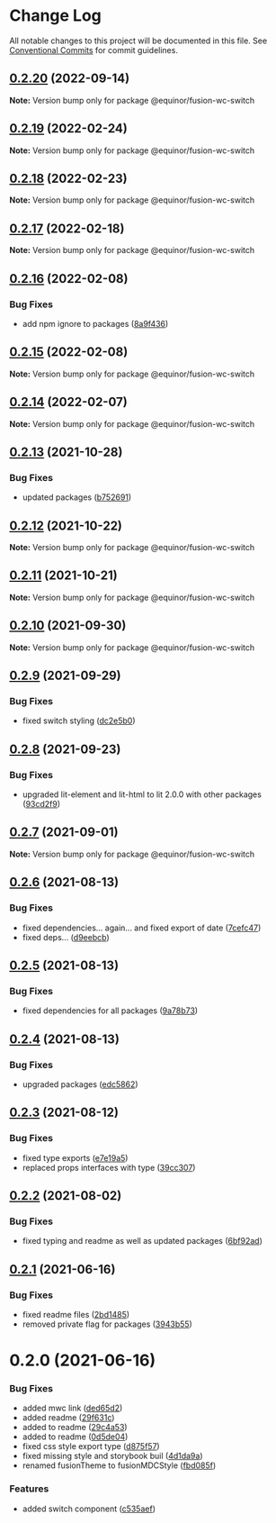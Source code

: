 # Change Log

All notable changes to this project will be documented in this file.
See [Conventional Commits](https://conventionalcommits.org) for commit guidelines.

## [0.2.20](https://github.com/equinor/fusion-web-components/compare/@equinor/fusion-wc-switch@0.2.19...@equinor/fusion-wc-switch@0.2.20) (2022-09-14)

**Note:** Version bump only for package @equinor/fusion-wc-switch





## [0.2.19](https://github.com/equinor/fusion-web-components/compare/@equinor/fusion-wc-switch@0.2.18...@equinor/fusion-wc-switch@0.2.19) (2022-02-24)

**Note:** Version bump only for package @equinor/fusion-wc-switch





## [0.2.18](https://github.com/equinor/fusion-web-components/compare/@equinor/fusion-wc-switch@0.2.17...@equinor/fusion-wc-switch@0.2.18) (2022-02-23)

**Note:** Version bump only for package @equinor/fusion-wc-switch





## [0.2.17](https://github.com/equinor/fusion-web-components/compare/@equinor/fusion-wc-switch@0.2.16...@equinor/fusion-wc-switch@0.2.17) (2022-02-18)

**Note:** Version bump only for package @equinor/fusion-wc-switch





## [0.2.16](https://github.com/equinor/fusion-web-components/compare/@equinor/fusion-wc-switch@0.2.15...@equinor/fusion-wc-switch@0.2.16) (2022-02-08)


### Bug Fixes

* add npm ignore to packages ([8a9f436](https://github.com/equinor/fusion-web-components/commit/8a9f436f4d38c0fec431d9388ce3098853f8babc))





## [0.2.15](https://github.com/equinor/fusion-web-components/compare/@equinor/fusion-wc-switch@0.2.14...@equinor/fusion-wc-switch@0.2.15) (2022-02-08)

**Note:** Version bump only for package @equinor/fusion-wc-switch





## [0.2.14](https://github.com/equinor/fusion-web-components/compare/@equinor/fusion-wc-switch@0.2.13...@equinor/fusion-wc-switch@0.2.14) (2022-02-07)

**Note:** Version bump only for package @equinor/fusion-wc-switch





## [0.2.13](https://github.com/equinor/fusion-web-components/compare/@equinor/fusion-wc-switch@0.2.12...@equinor/fusion-wc-switch@0.2.13) (2021-10-28)


### Bug Fixes

* updated packages ([b752691](https://github.com/equinor/fusion-web-components/commit/b75269105063dfbb150432bd86426e33d67ba869))





## [0.2.12](https://github.com/equinor/fusion-web-components/compare/@equinor/fusion-wc-switch@0.2.11...@equinor/fusion-wc-switch@0.2.12) (2021-10-22)

**Note:** Version bump only for package @equinor/fusion-wc-switch





## [0.2.11](https://github.com/equinor/fusion-web-components/compare/@equinor/fusion-wc-switch@0.2.10...@equinor/fusion-wc-switch@0.2.11) (2021-10-21)

**Note:** Version bump only for package @equinor/fusion-wc-switch





## [0.2.10](https://github.com/equinor/fusion-web-components/compare/@equinor/fusion-wc-switch@0.2.9...@equinor/fusion-wc-switch@0.2.10) (2021-09-30)

**Note:** Version bump only for package @equinor/fusion-wc-switch





## [0.2.9](https://github.com/equinor/fusion-web-components/compare/@equinor/fusion-wc-switch@0.2.8...@equinor/fusion-wc-switch@0.2.9) (2021-09-29)


### Bug Fixes

* fixed switch styling ([dc2e5b0](https://github.com/equinor/fusion-web-components/commit/dc2e5b045d4bd28ea74754cec5e47abf72a01dd0))





## [0.2.8](https://github.com/equinor/fusion-web-components/compare/@equinor/fusion-wc-switch@0.2.7...@equinor/fusion-wc-switch@0.2.8) (2021-09-23)


### Bug Fixes

* upgraded lit-element and lit-html to lit 2.0.0 with other packages ([93cd2f9](https://github.com/equinor/fusion-web-components/commit/93cd2f997d6045fd5ab69fe05ccee5acfa861ad7))





## [0.2.7](https://github.com/equinor/fusion-web-components/compare/@equinor/fusion-wc-switch@0.2.6...@equinor/fusion-wc-switch@0.2.7) (2021-09-01)

**Note:** Version bump only for package @equinor/fusion-wc-switch





## [0.2.6](https://github.com/equinor/fusion-web-components/compare/@equinor/fusion-wc-switch@0.2.5...@equinor/fusion-wc-switch@0.2.6) (2021-08-13)


### Bug Fixes

* fixed dependencies... again... and fixed export of date ([7cefc47](https://github.com/equinor/fusion-web-components/commit/7cefc47b307e67c3a79c41579e07ece70c2e0728))
* fixed deps... ([d9eebcb](https://github.com/equinor/fusion-web-components/commit/d9eebcb1d637e9c2bb64f465c9378f1fea17c973))





## [0.2.5](https://github.com/equinor/fusion-web-components/compare/@equinor/fusion-wc-switch@0.2.4...@equinor/fusion-wc-switch@0.2.5) (2021-08-13)


### Bug Fixes

* fixed dependencies for all packages ([9a78b73](https://github.com/equinor/fusion-web-components/commit/9a78b73068685cd4d096fdea1e8501464c18a51c))





## [0.2.4](https://github.com/equinor/fusion-web-components/compare/@equinor/fusion-wc-switch@0.2.3...@equinor/fusion-wc-switch@0.2.4) (2021-08-13)


### Bug Fixes

* upgraded packages ([edc5862](https://github.com/equinor/fusion-web-components/commit/edc58624c3921ef6c77020dd3a026f40ed1dd5f2))





## [0.2.3](https://github.com/equinor/fusion-web-components/compare/@equinor/fusion-wc-switch@0.2.2...@equinor/fusion-wc-switch@0.2.3) (2021-08-12)


### Bug Fixes

* fixed type exports ([e7e19a5](https://github.com/equinor/fusion-web-components/commit/e7e19a59c3db40b20d29f9ea888614a188a2fcc4))
* replaced props interfaces with type ([39cc307](https://github.com/equinor/fusion-web-components/commit/39cc3078b3bb217587f5eb39020a312cb859bb96))





## [0.2.2](https://github.com/equinor/fusion-web-components/compare/@equinor/fusion-wc-switch@0.2.1...@equinor/fusion-wc-switch@0.2.2) (2021-08-02)


### Bug Fixes

* fixed typing and readme as well as updated packages ([6bf92ad](https://github.com/equinor/fusion-web-components/commit/6bf92ade989eaa8a4cbfd9b51b31a3dd98080140))





## [0.2.1](https://github.com/equinor/fusion-web-components/compare/@equinor/fusion-wc-switch@0.2.0...@equinor/fusion-wc-switch@0.2.1) (2021-06-16)


### Bug Fixes

* fixed readme files ([2bd1485](https://github.com/equinor/fusion-web-components/commit/2bd148593acf4e4fe9236bd24e44a2ec994341fc))
* removed private flag for packages ([3943b55](https://github.com/equinor/fusion-web-components/commit/3943b555441b8d8007ddedb795b54ac6009e7a04))





# 0.2.0 (2021-06-16)


### Bug Fixes

* added mwc link ([ded65d2](https://github.com/equinor/fusion-web-components/commit/ded65d2705bc613343c03b84a84a330cff73780e))
* added readme ([29f631c](https://github.com/equinor/fusion-web-components/commit/29f631c9eafcda5d66e74bdafc79b82afc12290b))
* added to readme ([29c4a53](https://github.com/equinor/fusion-web-components/commit/29c4a53701574606cb25e684fd82ad3aad72f980))
* added to readme ([0d5de04](https://github.com/equinor/fusion-web-components/commit/0d5de048ad6372d17a78be48451a1669e8fc5e1f))
* fixed css style export type ([d875f57](https://github.com/equinor/fusion-web-components/commit/d875f5764e2896a9c19c5fdfa5b88ca80a26b75c))
* fixed missing style and storybook buil ([4d1da9a](https://github.com/equinor/fusion-web-components/commit/4d1da9a3ee9a6d10829511d7a96f0953645dffba))
* renamed fusionTheme to fusionMDCStyle ([fbd085f](https://github.com/equinor/fusion-web-components/commit/fbd085fe2b62e3a7d7baba40997da7ee78630383))


### Features

* added switch component ([c535aef](https://github.com/equinor/fusion-web-components/commit/c535aef78ea6e2774277568e65e60b49d298387a))
